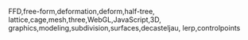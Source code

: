 FFD,free-form,deformation,deform,half-tree,
lattice,cage,mesh,three,WebGL,JavaScript,3D,
graphics,modeling,subdivision,surfaces,decasteljau,
lerp,controlpoints
